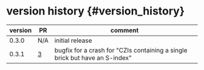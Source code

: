 version history                 {#version_history}
============

 version            |  PR                                                  | comment
 ------------------ | ---------------------------------------------------- | ---------------------------------------------------
 0.3.0              |  N/A                                                 | initial release
 0.3.1              |  [3](https://github.com/ZEISS/warpaffine/pull/3)     | bugfix for a crash for "CZIs containing a single brick but have an S-index"
